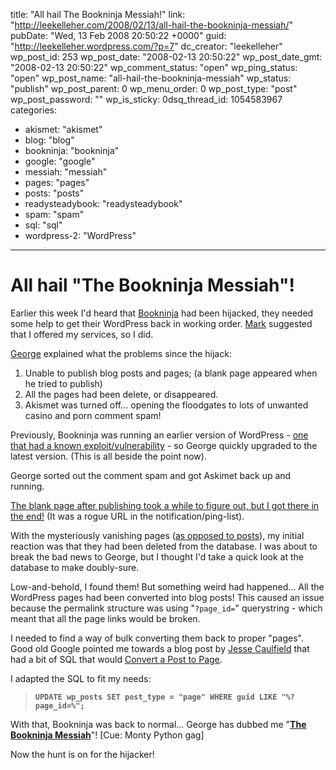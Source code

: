 title: "All hail The Bookninja Messiah!"
link: "http://leekelleher.com/2008/02/13/all-hail-the-bookninja-messiah/"
pubDate: "Wed, 13 Feb 2008 20:50:22 +0000"
guid: "http://leekelleher.wordpress.com/?p=7"
dc_creator: "leekelleher"
wp_post_id: 253
wp_post_date: "2008-02-13 20:50:22"
wp_post_date_gmt: "2008-02-13 20:50:22"
wp_comment_status: "open"
wp_ping_status: "open"
wp_post_name: "all-hail-the-bookninja-messiah"
wp_status: "publish"
wp_post_parent: 0
wp_menu_order: 0
wp_post_type: "post"
wp_post_password: ""
wp_is_sticky: 0dsq_thread_id: 1054583967
categories:
  - akismet: "akismet"
  - blog: "blog"
  - bookninja: "bookninja"
  - google: "google"
  - messiah: "messiah"
  - pages: "pages"
  - posts: "posts"
  - readysteadybook: "readysteadybook"
  - spam: "spam"
  - sql: "sql"
  - wordpress-2: "WordPress"

---

# All hail "The Bookninja Messiah"!

Earlier this week I'd heard that <a href="http://www.bookninja.com/">Bookninja</a> had been hijacked, they needed some help to get their WordPress back in working order.  <a href="http://www.readysteadybook.com/Contributor.aspx?name=markthwaite">Mark</a> suggested that I offered my services, so I did.

<a href="http://www.georgemurray.ca/">George</a> explained what the problems since the hijack:
<ol>
	<li>Unable to publish blog posts and pages; (a blank page appeared when he tried to publish)</li>
	<li>All the pages had been delete, or disappeared.</li>
	<li>Akismet was turned off... opening the floodgates to lots of unwanted casino and porn comment spam!</li>
</ol>
Previously, Bookninja was running an earlier version of WordPress - <a href="http://wordpress.org/development/2006/03/security-202/">one that had a known exploit/vulnerability</a> - so George quickly upgraded to the latest version. (This is all beside the point now).

George sorted out the comment spam and got Askimet back up and running.

<a href="http://leekelleher.wordpress.com/2008/02/13/wordpress-postphp-is-blank-after-publishing/">The blank page after publishing took a while to figure out, but I got there in the end!</a> (It was a rogue URL in the notification/ping-list).

With the mysteriously vanishing pages (<a href="http://codex.wordpress.org/Pages#What_is_a_Page.3F">as opposed to posts</a>), my initial reaction was that they had been deleted from the database.  I was about to break the bad news to George, but I thought I'd take a quick look at the database to make doubly-sure.

Low-and-behold, I found them! But something weird had happened... All the WordPress pages had been converted into blog posts!  This caused an issue because the permalink structure was using "<code>?page_id=</code>" querystring - which meant that all the page links would be broken.

I needed to find a way of bulk converting them back to proper "pages".  Good old Google pointed me towards a blog post by <a href="http://netthink.com/">Jesse Caulfield</a> that had a bit of SQL that would  <a href="http://netthink.com/archives/113">Convert a Post to Page</a>.

I adapted the SQL to fit my needs:
<blockquote><b><code>UPDATE wp_posts SET post_type = "page" WHERE guid LIKE "%?page_id=%";</code></b></blockquote>
With that, Bookninja was back to normal... George has dubbed me "<b><a href="http://www.bookninja.com/?p=3737">The Bookninja Messiah</a></b>"! [Cue: Monty Python gag]

Now the hunt is on for the hijacker!